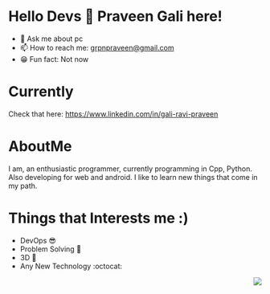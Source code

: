 # Hello Devs 👋 Praveen Gali here!
- 💬 Ask me about pc
- 📫 How to reach me: grpnpraveen@gmail.com
- 😁 Fun fact: Not now
# Currently
  Check that here: https://www.linkedin.com/in/gali-ravi-praveen 
# AboutMe
   I am, an enthusiastic programmer, currently programming in Cpp, Python. Also developing for web and android. I like to learn new things that come in my path.
 
# Things that Interests me :)
- DevOps 😎
- Problem Solving 🗽
- 3D 🤘
- Any New Technology :octocat:

<!-- # Badges
<a href="https://dev.to/badge/hacktoberfest-2020" target="_blank">
<img src="https://res.cloudinary.com/practicaldev/image/fetch/s--ipK3ZYfm--/c_limit,f_auto,fl_progressive,q_80,w_375/https://dev-to-uploads.s3.amazonaws.com/uploads/badge/badge_image/80/hacktoberfest2020-badge_2.png" width=100>
</a>
<a href="https://dev.to/badge/hacktoberfest-2021" target="_blank">
<img src="https://res.cloudinary.com/practicaldev/image/fetch/s--1l8Lf2vD--/c_limit,f_auto,fl_progressive,q_80,w_180/https://dev-to-uploads.s3.amazonaws.com/uploads/badge/badge_image/131/hacktoberfest-2021-badge.png" width=100> -->
</a>
<p align="right"> 
  <img src="https://komarev.com/ghpvc/?username=grpnpraveen&&style=flat-square"/>
</p>
 
